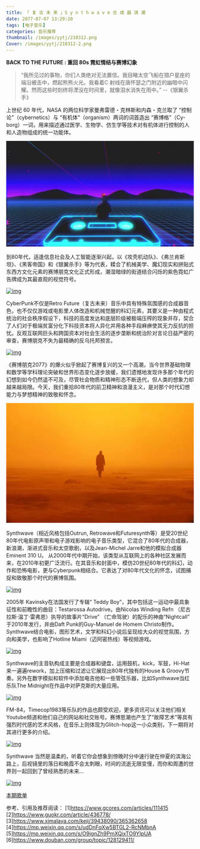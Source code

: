 ```yaml
---
title: 「 复 古 未 来 」S y n t h w a v e 合 成 器 浪 潮
date: 2077-07-07 13:29:20
tags: [电子音乐]
categories: 音乐推荐
thumbnail: /images/yytj/210312.png
Cover: /images/yytj/210312-2.png
---
```


**BACK TO THE FUTURE : 重回 80s 霓虹情结与赛博幻象**

> “我所见过的事物，你们人类绝对无法置信。我目睹太空飞船在猎户星座的端沿被击中，燃起熊熊火光。我看着C 射线在唐怀瑟之门附近的幽暗中闪耀。然而这些时刻终将湮没在时间里，就像泪水消失在雨中。” --《银翼杀手》

上世纪 60 年代，NASA 的两位科学家曼弗雷德・克林斯和内森・克兰取了 “控制论”（cy­ber­net­ics）与 “有机体”（or­gan­ism）两词的词首造出 “赛博格”（Cy­borg）一词，用来描述通过医学、生物学、仿生学等技术对有机体进行控制的人和人造物组成的统一功能体。

<!--more-->

![](/images/yytj/210312.png)

到80年代，适逢信息社会及人工智能逐渐兴起，以《攻壳机动队》、《弗兰肯斯坦》、《黑客帝国》和《银翼杀手》等为代表，糅合了机械美学、魔幻现实和拼贴式东西方文化元素的赛博朋克文化正式形成，潮湿暗绿的街道结合闪烁的紫色霓虹广告牌成为其最直观的视觉符号。

[![img](https://s3.ax1x.com/2021/03/11/6NpqFs.jpg#vwid=1080&vhei=526)](https://s3.ax1x.com/2021/03/11/6NpqFs.jpg#vwid=1080&vhei=526)

CyberPunk不仅是Retro Future（复古未来）音乐中具有特殊氛围感的合成器音色，也不仅仅游戏或电影里人体改造和机械觉醒的科幻元素，其要义是一种由程式统治的社会秩序假设下，科技的高度发达和底层阶级被极端压榨的现象并存，契合了人们对于极端贫富分化下科技资本将人异化并用各种手段麻痹使其无力反抗的担忧。反观互联网巨头和跨国资本对社会生活的逐步垄断和统治阶对言论日益严密的审查，赛博朋克不失为最精确的反乌托邦预言。

[![img](https://s3.ax1x.com/2021/03/11/6NpWWt.jpg#vwid=1080&vhei=452)](https://s3.ax1x.com/2021/03/11/6NpWWt.jpg#vwid=1080&vhei=452)


《赛博朋克2077》的爆火似乎掀起了赛博复兴的又一个高潮，当今世界基础物理和数学等学科理论突破和世界形态变化逐步放缓，我们遗憾地发现许多那个年代的幻想到如今仍然遥不可及，尽管社会物质和精神形态不断迭代，但人类的想象力却越来越局限。今天，我们重拾80年代的前卫精神和浪漫主义，是对那个时代幻想能力与梦想精神的致敬和怀念。

![](/images/yytj/210312-3.jpg)


Synthwave（相近风格包括Outrun, Retrowave和Futuresynth等）是受20世纪80年代电影原声带和电子游戏影响的电子音乐类型，它混合了80年代的合成器，新浪潮，渐进式音乐和太空歌剧，以及Jean-Michel Jarre和他的模拟合成器Eminent 310 U。 从2000年代中期开始，该类型从互联网上的各种社区发展而来，在2010年初更广泛流行。在其音乐和封面中，模仿20世纪80年代的科幻，动作和恐怖电影，更与Cyberpunk相结合。它表达了对80年代文化的怀念，试图捕捉和致敬那个时代的赛博氛围。

[![img](https://s3.ax1x.com/2021/03/11/6NpLYn.png#vwid=1080&vhei=608)](https://s3.ax1x.com/2021/03/11/6NpLYn.png#vwid=1080&vhei=608)


2005年 Kavinsky在法国发行了专辑“ Teddy Boy”，其中包括这一运动中最具象征性和前瞻性的曲目：Testarossa Autodrive。由Nicolas Winding Refn （尼古拉斯·温丁·雷弗恩）执导的故事片“Drive” （亡命驾驶）的配乐的神曲“Nightcall” 于2010年发行，并由Daft Punk的Guy-Manuel de Homem Christo制作。 Synthwave结合电影，图形艺术，文学和科幻小说后呈现给大众的视觉氛围，方向和美学，也影响了Hotline Miami（迈阿密热线）等视频游戏。

[![img](https://s3.ax1x.com/2021/03/11/6Np5y8.jpg#vwid=1080&vhei=608)](https://s3.ax1x.com/2021/03/11/6Np5y8.jpg#vwid=1080&vhei=608)


Synthwave的主音轨构成主要是合成器和键盘，运用鼓机，kick，军鼓，Hi-Hat 来一遍遍rework，加上压缩和过滤让它展现出80年代独有的House & Groovy节奏。另外在数字模拟和软件中添加电吉他和一些管弦乐器，比如Synthwave当红乐队The Midnight在作品中对萨克斯的大量应用。

[![img](https://s3.ax1x.com/2021/03/11/6NpRJI.jpg#vwid=1080&vhei=608)](https://s3.ax1x.com/2021/03/11/6NpRJI.jpg#vwid=1080&vhei=608)


FM-84，Timecop1983等乐队的作品也颇受欢迎，更多资讯可以关注他们相关Youtube频道和他们自己的网站和社交账号。赛博思潮也产生了“故障艺术”等具有强烈时代感的艺术风格，在音乐上则体现为Glitch-hop这一小众类别，下一期将对其进行更多的介绍。

[![img](https://s3.ax1x.com/2021/03/11/6Np4Qf.jpg#vwid=1080&vhei=705)](https://s3.ax1x.com/2021/03/11/6Np4Qf.jpg#vwid=1080&vhei=705)

Syn­th­wave 当然是温柔的，听着它你会想象到傍晚时分中速行驶在仲夏的滨海公路上，后视镜里的落日和晚霞不会太刺眼，时间的流逝无限变慢，而你和周遭的世界则一起回到了曾经熟悉的未来...

[![img](https://s3.ax1x.com/2021/03/11/6NpHoj.jpg#vwid=1080&vhei=608)](https://s3.ax1x.com/2021/03/11/6NpHoj.jpg#vwid=1080&vhei=608)



[本期歌单](https://y.music.163.com/m/playlist?id=2925010490)

参考、引用及推荐阅读：
[1]https://www.gcores.com/articles/111415
[2]https://www.guokr.com/article/436778/
[3]https://www.ximalaya.com/keji/39438090/365362658
[4]https://mp.weixin.qq.com/s/udDnFqXw5BTGL2-RcNMbnA
[5]https://mp.weixin.qq.com/s/O9jgnZh9PmXQixTO9YIpUA
[6]https://www.douban.com/group/topic/128129411/
